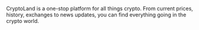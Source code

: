CryptoLand is a one-stop platform for all things crypto. From current prices, history, exchanges to news updates, you can find everything going in the crypto world. 
